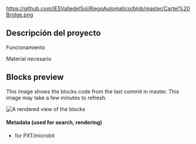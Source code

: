 https://github.com/IESValledelSol/RiegoAutomatico/blob/master/Cartel%20Bridge.png

## Descripción del proyecto

Funcionamiento

Material necesario


## Blocks preview

This image shows the blocks code from the last commit in master.
This image may take a few minutes to refresh.

![A rendered view of the blocks](https://github.com/tecnoprofesor/automaticwatering/raw/master/.github/makecode/blocks.png)

#### Metadata (used for search, rendering)

* for PXT/microbit
<script src="https://makecode.com/gh-pages-embed.js"></script><script>makeCodeRender("{{ site.makecode.home_url }}", "{{ site.github.owner_name }}/{{ site.github.repository_name }}");</script>
